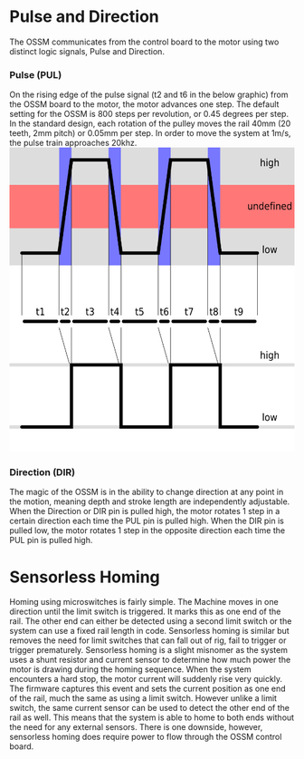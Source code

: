 # Pulse and Direction
The OSSM communicates from the control board to the motor using two distinct logic signals, Pulse and Direction.
### Pulse (PUL)
On the rising edge of the pulse signal (t2 and t6 in the below graphic) from the OSSM board to the motor, the motor advances one step. The default setting for the OSSM is 800 steps per revolution, or 0.45 degrees per step. In the standard design, each rotation of the pulley moves the rail 40mm (20 teeth, 2mm pitch) or 0.05mm per step. In order to move the system at 1m/s, the pulse train approaches 20khz.
![Digital_Signal_Square_Wave](img/Digital_Signal_Square_Wave.svg)
### Direction (DIR)
The magic of the OSSM is in the ability to change direction at any point in the motion, meaning depth and stroke length are independently adjustable. When the Direction or DIR pin is pulled high, the motor rotates 1 step in a certain direction each time the PUL pin is pulled high. When the DIR pin is pulled low, the motor rotates 1 step in the opposite direction each time the PUL pin is pulled high.
# Sensorless Homing
Homing using microswitches is fairly simple. The Machine moves in one direction until the limit switch is triggered. It marks this as one end of the rail. The other end can either be detected using a second limit switch or the system can use a fixed rail length in code. Sensorless homing is similar but removes the need for limit switches that can fall out of rig, fail to trigger or trigger prematurely. 
Sensorless homing is a slight misnomer as the system uses a shunt resistor and current sensor to determine how much power the motor is drawing during the homing sequence. When the system encounters a hard stop, the motor current will suddenly rise very quickly. The firmware captures this event and sets the current position as one end of the rail, much the same as using a limit switch. However unlike a limit switch, the same current sensor can be used to detect the other end of the rail as well. This means that the system is able to home to both ends without the need for any external sensors. There is one downside, however, sensorless homing does require power to flow through the OSSM control board.